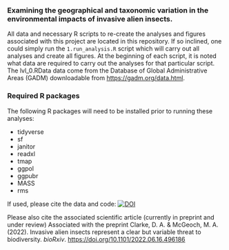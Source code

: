 ### Examining the geographical and taxonomic variation in the environmental impacts of invasive alien insects. 

All data and necessary R scripts to re-create the analyses and figures associated with this project are located in this repository. If so inclined, one could simply run the `1.run_analysis.R` script which will carry out all analyses and create all figures. At the beginning of each script, it is noted what data are required to carry out the analyses for that particular script. The lvl_0.RData data come from the Database of Global Administrative Areas (GADM) downloadable from https://gadm.org/data.html.

### Required R packages
The following R packages will need to be installed prior to running these analyses:
* tidyverse
* sf
* janitor
* readxl
* tmap
* ggpol
* ggpubr
* MASS
* rms

If used, please cite the data and code: [![DOI](https://zenodo.org/badge/367756845.svg)](https://zenodo.org/badge/latestdoi/367756845)

Please also cite the associated scientific article (currently in preprint and under review) Associated with the preprint Clarke, D. A. & McGeoch, M. A. (2022). Invasive alien insects represent a clear but variable threat to biodiversity. _bioRxiv_. https://doi.org/10.1101/2022.06.16.496186

